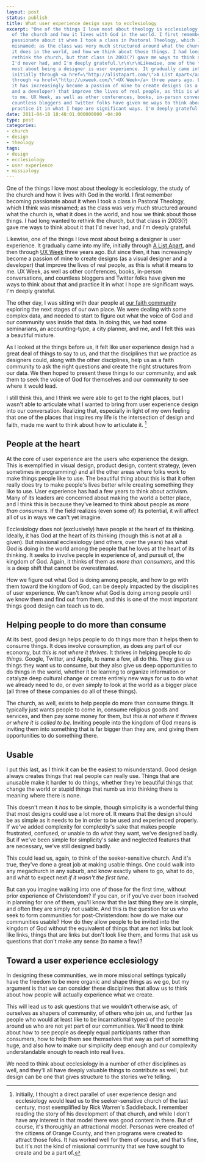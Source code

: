 ```yaml
---
layout: post
status: publish
title: What user experience design says to ecclesiology
excerpt: "One of the things I love most about theology is ecclesiology, the study
  of the church and how it lives with God in the world. I first remember becoming
  passionate about it when I took a class in Pastoral Theology, which I think was
  misnamed; as the class was very much structured around what the church is, what
  it does in the world, and how we think about those things. I had long wanted to
  rethink the church, but that class in 2003(?) gave me ways to think about it that
  I'd never had, and I'm deeply grateful.\r\n\r\nLikewise, one of the things I love
  most about being a designer is user experience. It gradually came into my life,
  initially through <a href=\"http://alistapart.com/\">A List Apart</a>, and then
  through <a href=\"http://uxweek.com/\">UX Week</a> three years ago. But since then,
  it has increasingly become a passion of mine to create designs (as a visual designer
  and a developer) that improve the lives of real people, as this is what it means
  to me. UX Week, as well as other conferences, books, in-person conversations, and
  countless bloggers and Twitter folks have given me ways to think about that and
  practice it in what I hope are significant ways. I'm deeply grateful."
date: 2011-04-18 18:48:01.000000000 -04:00
type: post
categories:
- church
- design
- theology
tags:
- design
- ecclesiology
- user experience
- missiology
---
```

One of the things I love most about theology is ecclesiology, the study of the church and how it lives with God in the world. I first remember becoming passionate about it when I took a class in Pastoral Theology, which I think was misnamed; as the class was very much structured around what the church is, what it does in the world, and how we think about those things. I had long wanted to rethink the church, but that class in 2003(?) gave me ways to think about it that I'd never had, and I'm deeply grateful.

Likewise, one of the things I love most about being a designer is user experience. It gradually came into my life, initially through <a href="http://alistapart.com/">A List Apart</a>, and then through <a href="http://uxweek.com/">UX Week</a> three years ago. But since then, it has increasingly become a passion of mine to create designs (as a visual designer and a developer) that improve the lives of real people, as this is what it means to me. UX Week, as well as other conferences, books, in-person conversations, and countless bloggers and Twitter folks have given me ways to think about that and practice it in what I hope are significant ways. I'm deeply grateful.

The other day, I was sitting with dear people at <a href="http://neighborsabbey.org/">our faith community</a> exploring the next stages of our own place. We were dealing with some complex data, and needed to start to figure out what the voice of God and our community was inside that data. In doing this, we had some seminarians, an accounting-type, a city planner, and me, and I felt this was a beautiful mixture.

As I looked at the things before us, it felt like user experience design had a great deal of things to say to us, and that the disciplines that we practice as designers could, along with the other disciplines, help us as a faith community to ask the right questions and create the right structures from our data. We then hoped to present these things to our community, and ask them to seek the voice of God for themselves and our community to see where it would lead.

I still think this, and I think we were able to get to the right places, but I wasn't able to articulate what I wanted to bring from user experience design into our conversation. Realizing that, especially in light of my own feeling that one of the places that inspires my life is the intersection of design and faith, made me want to think about how to articulate it. [^1]
<h2>People at the heart</h2>
At the core of user experience are the users who experience the design. This is exemplified in visual design, product design, content strategy, (even sometimes in programming) and all the other areas where folks work to make things people like to use. The beautiful thing about this is that it often really does try to make people's lives better while creating something they like to use. User experience has had a few years to think about activism. Many of its leaders are concerned about making the world a better place, and I think this is because they've learned to think about people as <em>more than consumers</em>. If the field realizes (even some of) its potential, it will affect all of us in ways we can't yet imagine.

Ecclesiology does not (exclusively) have people at the heart of its thinking. Ideally, it has God at the heart of its thinking (though this is not at all a given). But missional ecclesiology (and others, over the years) has what God is doing in the world among the people that he loves at the heart of its thinking. It seeks to involve people in experience of, and pursuit of, the kingdom of God. Again, it thinks of them as <em>more than consumers</em>, and this is a deep shift that cannot be overestimated.

How we figure out what God is doing among people, and how to go with them toward the kingdom of God, can be deeply impacted by the disciplines of user experience. We can't know what God is doing among people until we know them and find out from them, and this is one of the most important things good design can teach us to do.
<h2>Helping people to do more than consume</h2>
At its best, good design helps people to do things more than it helps them to consume things. It does involve consumption, as does any part of our economy, but <em>this is not where it thrives</em>. It thrives in helping people to <em>do things</em>. Google, Twitter, and Apple, to name a few, all do this. They give us things they want us to consume, but they also give us deep opportunities to do things in the world, whether it be learning to organize information or catalyze deep cultural change or create entirely new ways for us to do what we already need to do, or even simply to look at the world as a bigger place (all three of these companies do all of these things).

The church, as well, exists to help people do more than consume things. It typically just wants people to come in, consume religious goods and services, and then pay some money for them, but <em>this is not where it thrives or where it is called to be</em>. Inviting people into the kingdom of God means is inviting them into something that is far bigger than they are, and giving them opportunities to do something there.
<h2>Usable</h2>
I put this last, as I think it can be the easiest to misunderstand. Good design always creates things that real people can really use. Things that are unusable make it harder to do things, whether they're beautiful things that change the world or stupid things that numb us into thinking there is meaning where there is none.

This doesn't mean it <em>has</em> to be simple, though simplicity is a wonderful thing that most designs could use a lot more of. It means that the design should be as simple as it needs to be in order to be used and experienced properly. If we've added complexity for complexity's sake that makes people frustrated, confused, or unable to do what they want, we've designed badly. But if we've been simple for simplicity's sake and neglected features that are necessary, we've still designed badly.

This could lead us, again, to think of the seeker-sensitive church. And it's true, they've done a great job at making usable things. One could walk into any megachurch in any suburb, and know exactly where to go, what to do, and what to expect next <em>if it wasn't the first time</em>.

But can you imagine walking into one of those for the first time, without prior experience of Christendom? If you can, or if you've ever been involved in planning for one of them, you'll know that the last thing they are is simple, and often they are simply not usable. And this is the question for us who seek to form communities for post-Christendom: how do we make our communities usable? How do they allow people to be invited into the kingdom of God without the equivalent of things that are not links but look like links, things that are links but don't look like them, and forms that ask us questions that don't make any sense (to name a few)?
<h2>Toward a user experience ecclesiology</h2>
In designing these communities, we in more missional settings typically have the freedom to be more organic and shape things as we go, but my argument is that we can consider these disciplines that allow us to think about how people will actually experience what we create.

This will lead us to ask questions that we wouldn't otherwise ask, of ourselves as shapers of community, of others who join us, and further (as people who would at least like to be incarnational types) of the people around us who are not yet part of our communities. We'll need to think about how to see people as deeply equal participants rather than consumers, how to help them see themselves that way as part of something huge, and also how to make our simplicity deep enough and our complexity understandable enough to reach into real lives.

We need to think about ecclesiology in a number of other disciplines as well, and they'll all have deeply valuable things to contribute as well, but design can be one that gives structure to the stories we're telling.

[^1]: Initially, I thought a direct parallel of user experience design and ecclesiology would lead us to the seeker-sensitive church of the last century, most exemplified by Rick Warren's Saddleback. I remember reading the story of his development of that church, and while I don't have any interest in that model there was good content in there. But of course, it's thoroughly an attractional model. Personas were created of the citizens of Orange County, and then programs were created to attract those folks. It has worked well for them of course, and that's fine, but it's not the kind of missional community that we have sought to create and be a part of.